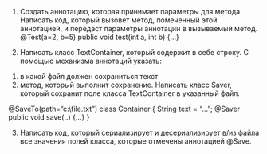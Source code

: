 1. Создать аннотацию, которая принимает параметры для метода. 
Написать код, который вызовет метод, помеченный этой аннотацией, и 
передаст параметры аннотации в вызываемый метод.
@Test(a=2, b=5)
public void test(int a, int b) {…}

2. Написать класс TextContainer, который содержит в себе строку. 
С помощью механизма аннотаций указать:
1) в какой файл должен сохраниться текст 
2) метод, который выполнит сохранение. Написать класс Saver,
который сохранит поле класса TextContainer в указанный файл.

@SaveTo(path=“c:\\file.txt”)
class Container {
   String text = “…”;
   @Saver
   public void save(..) {…}
}

3. Написать код, который сериализирует и десериализирует в/из файла все значения полей класса, которые
отмечены аннотацией @Save.